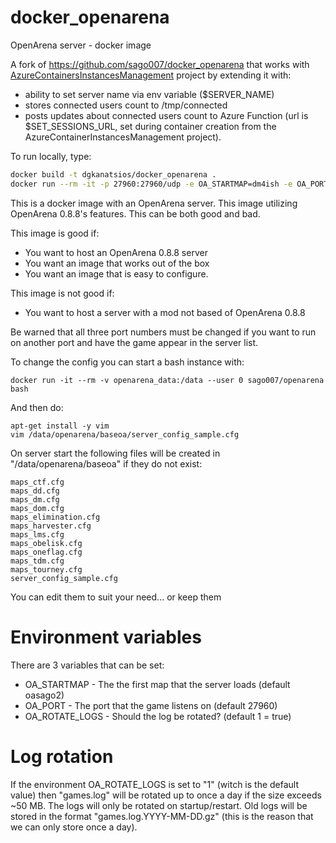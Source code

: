 # docker_openarena
OpenArena server - docker image

A fork of https://github.com/sago007/docker_openarena that works with [AzureContainersInstancesManagement](https://github.com/dgkanatsios/AzureContainerInstancesManagement) project by extending it with:

- ability to set server name via env variable ($SERVER_NAME)
- stores connected users count to /tmp/connected
- posts updates about connected users count to Azure Function (url is $SET_SESSIONS_URL, set during container creation from the AzureContainerInstancesManagement project).

To run locally, type:

```bash
docker build -t dgkanatsios/docker_openarena .
docker run --rm -it -p 27960:27960/udp -e OA_STARTMAP=dm4ish -e OA_PORT=27960 -e SET_SESSIONS_URL=https://teeworlds.azurewebsites.net/api/ACISetSessions?code=<KEY> -e RESOURCE_GROUP='openarena' -e CONTAINER_GROUP_NAME='openarenaserver1' --name openarenaserver1 -v "PATH/TO/openarena_data":/data dgkanatsios/docker_openarena
```

This is a docker image with an OpenArena server. This image utilizing OpenArena 0.8.8's features. This can be both good and bad.

This image is good if:
 * You want to host an OpenArena 0.8.8 server
 * You want an image that works out of the box
 * You want an image that is easy to configure.
 
This image is not good if:
 * You want to host a server with a mod not based of OpenArena 0.8.8

Be warned that all three port numbers must be changed if you want to run on another port and have the game appear in the server list.

To change the config you can start a bash instance with:
```
docker run -it --rm -v openarena_data:/data --user 0 sago007/openarena bash
```
And then do:
```
apt-get install -y vim
vim /data/openarena/baseoa/server_config_sample.cfg
```

On server start the following files will be created in "/data/openarena/baseoa" if they do not exist:
```
maps_ctf.cfg
maps_dd.cfg  
maps_dm.cfg  
maps_dom.cfg  
maps_elimination.cfg  
maps_harvester.cfg  
maps_lms.cfg  
maps_obelisk.cfg  
maps_oneflag.cfg  
maps_tdm.cfg  
maps_tourney.cfg  
server_config_sample.cfg
```
You can edit them to suit your need... or keep them

# Environment variables
There are 3 variables that can be set:

 * OA_STARTMAP - The the first map that the server loads (default oasago2)
 * OA_PORT - The port that the game listens on (default 27960)
 * OA_ROTATE_LOGS - Should the log be rotated? (default 1 = true)

# Log rotation
If the environment OA_ROTATE_LOGS is set to "1" (witch is the default value) then "games.log" will be rotated up to once a day if the size exceeds ~50 MB. The logs will only be rotated on startup/restart. Old logs will be stored in the format "games.log.YYYY-MM-DD.gz" (this is the reason that we can only store once a day).
